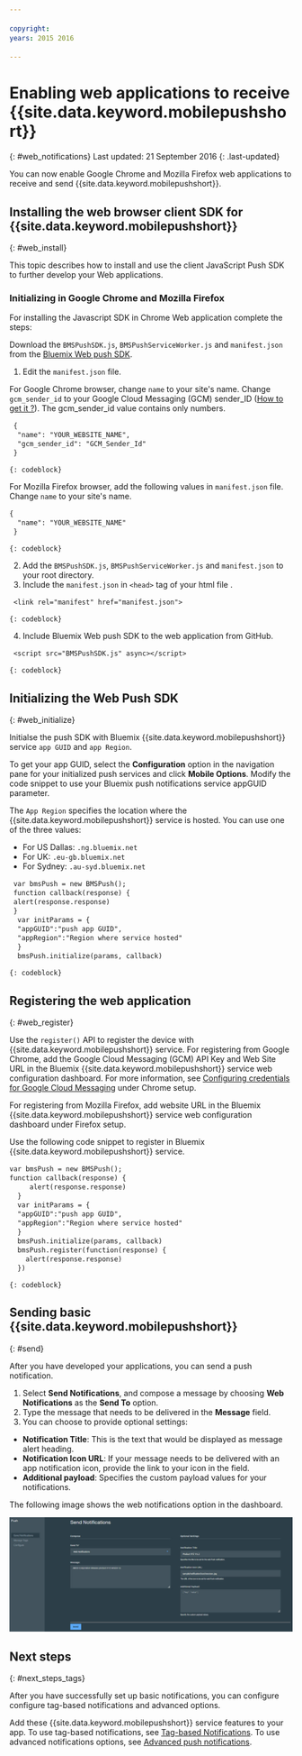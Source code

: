 ```yaml
---

copyright:
years: 2015 2016

---
```



# Enabling web applications to receive {{site.data.keyword.mobilepushshort}}
{: #web_notifications}
Last updated: 21 September 2016
{: .last-updated}

You can now enable Google Chrome and Mozilla Firefox web applications to receive and send {{site.data.keyword.mobilepushshort}}.

## Installing the web browser client SDK for {{site.data.keyword.mobilepushshort}}
{: #web_install}

This topic describes how to install and use the client JavaScript Push SDK to further develop your Web applications.

### Initializing in Google Chrome and Mozilla Firefox

For installing the Javascript SDK in Chrome Web application complete the steps:

Download the `BMSPushSDK.js`, `BMSPushServiceWorker.js` and `manifest.json` from the [Bluemix Web push SDK](https://codeload.github.com/ibm-bluemix-mobile-services/bms-clientsdk-javascript-webpush/zip/master).

1. Edit the `manifest.json` file.

For Google Chrome browser, change `name` to your site's name. Change `gcm_sender_id` to your Google Cloud Messaging (GCM) sender_ID ([How to get it ?](t_push_provider_android.html)). The gcm_sender_id value contains only numbers.

```
 {
  "name": "YOUR_WEBSITE_NAME",
  "gcm_sender_id": "GCM_Sender_Id"
 }
```
    {: codeblock}
 
For Mozilla Firefox browser, add the following values in `manifest.json` file.     Change `name` to your site's name.

```
{
  "name": "YOUR_WEBSITE_NAME"
 }
```
    {: codeblock}

2. Add the `BMSPushSDK.js`, `BMSPushServiceWorker.js` and `manifest.json` to your root directory.
3. Include the `manifest.json` in ``<head>`` tag of your html file .
```
 <link rel="manifest" href="manifest.json">
```
    {: codeblock}
4. Include Bluemix Web push SDK to the web application from GitHub.
```
 <script src="BMSPushSDK.js" async></script>
```
    {: codeblock}

## Initializing the Web Push SDK 
{: #web_initialize}

Initialse the push SDK with Bluemix {{site.data.keyword.mobilepushshort}} service `app GUID` and `app Region`.  

To get your app GUID, select the **Configuration** option in the navigation pane for your initialized push services and click **Mobile Options**. Modify the code snippet to use your Bluemix push notifications service appGUID parameter.

The `App Region` specifies the location where the {{site.data.keyword.mobilepushshort}} service is hosted. You can use one of the three values:

 - For US Dallas:	 `.ng.bluemix.net`
 - For UK:			 `.eu-gb.bluemix.net`
 - For Sydney:		 `.au-syd.bluemix.net`

```
 var bmsPush = new BMSPush();
 function callback(response) {
 alert(response.response)
 }
  var initParams = {
  "appGUID":"push app GUID",
  "appRegion":"Region where service hosted"
  }
  bmsPush.initialize(params, callback)
```
	{: codeblock}

## Registering the web application
{: #web_register}

Use the `register()` API to register the device with {{site.data.keyword.mobilepushshort}} service. For registering from Google Chrome, add the Google Cloud Messaging (GCM) API Key and Web Site URL in the Bluemix {{site.data.keyword.mobilepushshort}} service web configuration dashboard. For more information, see [Configuring credentials for Google Cloud Messaging](t_push_provider_android.html) under Chrome setup.

For registering from Mozilla Firefox, add website URL in the Bluemix {{site.data.keyword.mobilepushshort}} service web configuration dashboard under Firefox setup.

Use the following code snippet to register in Bluemix {{site.data.keyword.mobilepushshort}} service.
```
var bmsPush = new BMSPush();
function callback(response) {
     alert(response.response)
  }
  var initParams = {
  "appGUID":"push app GUID",
  "appRegion":"Region where service hosted"
  }
  bmsPush.initialize(params, callback)
  bmsPush.register(function(response) {
    alert(response.response)
  })
```
    {: codeblock}

## Sending basic {{site.data.keyword.mobilepushshort}}
  {: #send}

After you have developed your applications, you can send a push notification. 

1. Select **Send Notifications**, and compose a message by choosing **Web Notifications** as the **Send To** option. 
2. Type the message that needs to be delivered in the **Message** field.
3. You can choose to provide optional settings:
  - **Notification Title**: This is the text that would be displayed as message alert heading.
  - **Notification Icon URL**: If your message needs to be delivered with an app notification icon, provide the link to your icon in the field.
  - **Additional payload**: Specifies the custom payload values for your notifications.

The following image shows the web notifications option in the dashboard.

  ![Notifications screen](images/DashboardWebpush.jpg)
  
## Next steps
  {: #next_steps_tags}

After you have successfully set up basic notifications, you can configure configure tag-based notifications and advanced options.

Add these {{site.data.keyword.mobilepushshort}} service features to your app. To use tag-based notifications, see [Tag-based Notifications](c_tag_basednotifications.html). To use advanced notifications options, see [Advanced push notifications](t_advance_notifications.html).
